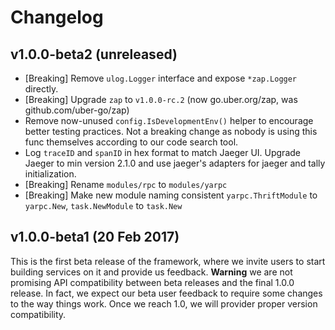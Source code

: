 # Changelog

## v1.0.0-beta2 (unreleased)

* [Breaking] Remove `ulog.Logger` interface and expose `*zap.Logger` directly.
* [Breaking] Upgrade `zap` to `v1.0.0-rc.2` (now go.uber.org/zap, was
    github.com/uber-go/zap)
* Remove now-unused `config.IsDevelopmentEnv()` helper to encourage better
  testing practices. Not a breaking change as nobody is using this func
  themselves according to our code search tool.
* Log `traceID` and `spanID` in hex format to match Jaeger UI. Upgrade Jaeger to min version 2.1.0
  and use jaeger's adapters for jaeger and tally initialization.
* [Breaking] Rename `modules/rpc` to `modules/yarpc`
* [Breaking] Make new module naming consistent `yarpc.ThriftModule` to `yarpc.New`, `task.NewModule`
  to `task.New`

## v1.0.0-beta1 (20 Feb 2017)

This is the first beta release of the framework, where we invite users to start
building services on it and provide us feedback. **Warning** we are not
promising API compatibility between beta releases and the final 1.0.0 release.
In fact, we expect our beta user feedback to require some changes to the way
things work. Once we reach 1.0, we will provider proper version compatibility.
